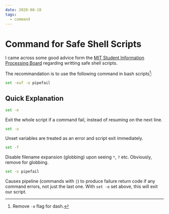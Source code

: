 ```yaml
---
date: 2020-08-18
tags:
  - command
---
```


# Command for Safe Shell Scripts

I came across some good advice form the [MIT Student Information Processing
Board](https://sipb.mit.edu/doc/safe-shell/) regarding writting safe shell
scripts.

The recommandation is to use the following command in bash scripts[^1]:

```bash
set -euf -o pipefail
```

## Quick Explanation

```bash
set -e
```

Exit the whole script if a command fail, instead of resuming on the next line.


```bash
set -u
```

Unset variables are treated as an error and script exit immediately.


```bash
set -f
```

Disable filename expansion (globbing) upon seeing `*`, `?` etc.
Obviously, remove for globbing.


```bash
set -o pipefail
```

Causes pipeline (commands with `|`) to produce failure return code if any
command errors, not just the last one. With `set -e` set above, this will exit
our script.


[^1]: Remove `-o` flag for dash.

